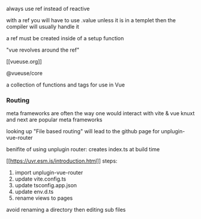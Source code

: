always use ref instead of reactive

with a ref you will have to use .value unless it is in a templet then the compiler will usually handle it

a ref must be created inside of a setup function

"vue revolves around the ref"

[[vueuse.org]]

@vueuse/core

a collection of functions and tags for use in Vue

### Routing

meta frameworks are often the way one would interact with vite & vue
knuxt and next are popular meta frameworks

looking up "File based routing" will lead to the github page for unplugin-vue-router

benifite of using unplugin router:
creates index.ts at build time

[[https://uvr.esm.is/introduction.html]]
steps:

1. import unplugin-vue-router
2. update vite.config.ts
3. update tsconfig.app.json
4. update env.d.ts
5. rename views to pages

avoid renaming a directory then editing sub files
